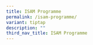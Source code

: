 ```yaml
---
title: ISAM Programme
permalink: /isam-programme/
variant: tiptap
description: ""
third_nav_title: ISAM Programme
---
```

<p></p>